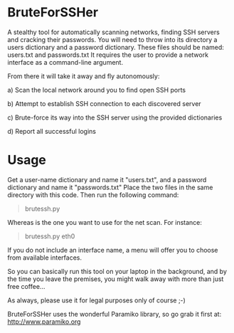 # BruteForSSHer
A stealthy tool for automatically scanning networks, finding SSH servers and cracking their passwords.
You will need to throw into its directory a users dictionary and a password dictionary.
These files should be named: users.txt and passwords.txt
It requires the user to provide a network interface as a command-line argument.

From there it will take it away and fly autonomously:

a) Scan the local network around you to find open SSH ports

b) Attempt to establish SSH connection to each discovered server

c) Brute-force its way into the SSH server using the provided dictionaries

d) Report all successful logins

# Usage

Get a user-name dictionary and name it "users.txt", and a password dictionary and name it "passwords.txt"
Place the two files in the same directory with this code. Then run the following command:

> brutessh.py <network-interface>

Whereas <network-interface> is the one you want to use for the net scan. For instance:

> brutessh.py eth0

If you do not include an interface name, a menu will offer you to choose from available interfaces.

So you can basically run this tool on your laptop in the background, and by the time you leave the premises, 
you might walk away with more than just free coffee...

As always, please use it for legal purposes only of course ;-)

BruteForSSHer uses the wonderful Paramiko library, so go grab it first at: http://www.paramiko.org
